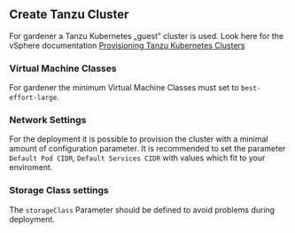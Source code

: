 
## Create Tanzu Cluster

For gardener a Tanzu Kubernetes „guest” cluster is used. Look here for the vSphere documentation [Provisioning Tanzu Kubernetes Clusters](https://docs.vmware.com/en/VMware-vSphere/7.0/vmware-vsphere-with-tanzu/GUID-2597788E-2FA4-420E-B9BA-9423F8F7FD9F.html)

### Virtual Machine Classes
For gardener the minimum Virtual Machine Classes must set to `best-effort-large`.
### Network Settings
For the deployment it is possible to provision the cluster with a minimal amount of configuration parameter. It is recommended to set the parameter `Default Pod CIDR`, `Default Services CIDR` with values which fit to your enviroment.

### Storage Class settings
The `storageClass` Parameter should be defined to avoid problems during deployment. 